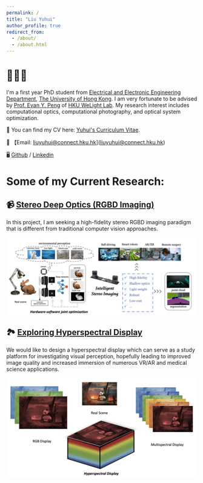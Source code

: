 ```yaml
---
permalink: /
title: "Liu Yuhui"
author_profile: true
redirect_from: 
  - /about/
  - /about.html
---
```


# 👩🏻‍💼 
I'm a first year PhD student from [Electrical and Electronic Engineering Department](https://www.eee.hku.hk/), [The University of Hong Kong](https://www.hku.hk/). I am very fortunate to be advised by [Prof. Evan Y. Peng](https://www.eee.hku.hk/~evanpeng/) of [HKU WeLight Lab](https://hku.welight.fun/). My research interest includes computational optics, computational photography, and optical system optimization.

📄 You can find my CV here: [Yuhui's Curriculum Vitae](../assets/Resume.pdf).

📮 【Email: liuyuhui@connect.hku.hk](liuyuhui@connect.hku.hk)

🖥️ [Github](https://github.com/LorenaLyu) / [Linkedin](https://www.linkedin.com/in/yuhui-lyu-lorena/)


# Some of my Current Research:

## 📹 [Stereo Deep Optics (RGBD Imaging)](https://lorenalyu.github.io//portfolio/portfolio-1/)

In this project, I am seeking a high-fidelity stereo RGBD imaging paradigm that is different from traditional computer vision approaches.

<img src='/images/stereo.png'>


## 🏞️ [Exploring Hyperspectral Display](https://lorenalyu.github.io//portfolio/portfolio-2/)

We would like to design a hyperspectral display which can serve as a study platform for investigating visual perception, hopefully leading to improved image quality and increased immersion of numerous VR/AR and medical science applications. 

<img src='/images/hyper.png'>
